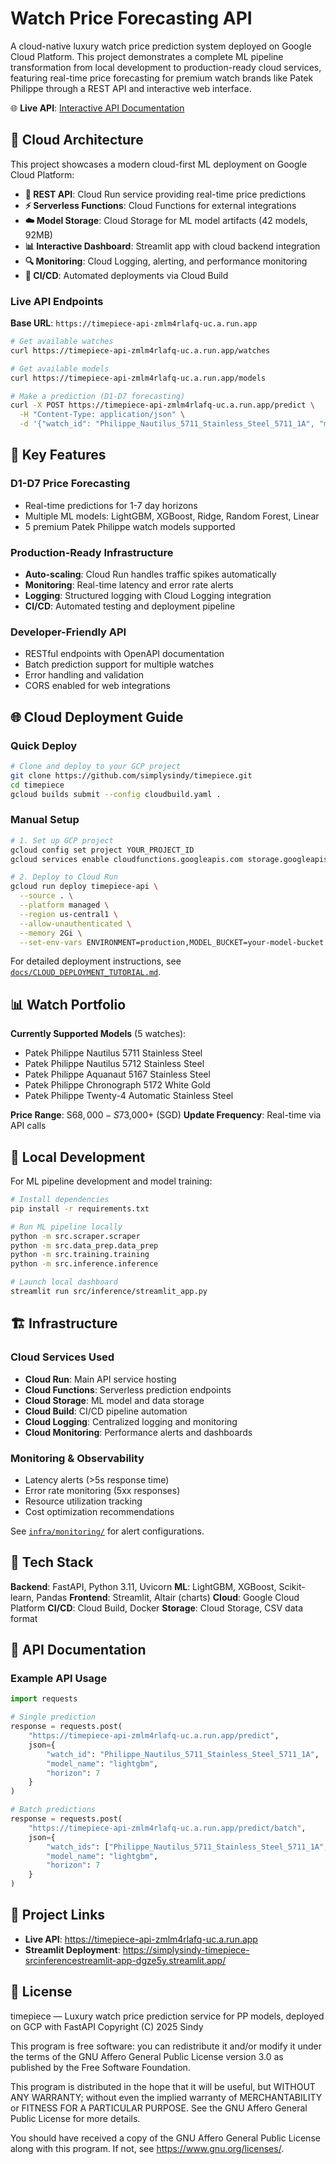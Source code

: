# Watch Price Forecasting API

A cloud-native luxury watch price prediction system deployed on Google Cloud Platform. This project demonstrates a complete ML pipeline transformation from local development to production-ready cloud services, featuring real-time price forecasting for premium watch brands like Patek Philippe through a REST API and interactive web interface.

🌐 **Live API**: [Interactive API Documentation](https://timepiece-api-zmlm4rlafq-uc.a.run.app/docs)

## 🚀 Cloud Architecture

This project showcases a modern cloud-first ML deployment on Google Cloud Platform:

- **🔮 REST API**: Cloud Run service providing real-time price predictions
- **⚡ Serverless Functions**: Cloud Functions for external integrations
- **☁️ Model Storage**: Cloud Storage for ML model artifacts (42 models, 92MB)
- **📊 Interactive Dashboard**: Streamlit app with cloud backend integration
- **🔍 Monitoring**: Cloud Logging, alerting, and performance monitoring
- **🔄 CI/CD**: Automated deployments via Cloud Build

### Live API Endpoints

**Base URL**: `https://timepiece-api-zmlm4rlafq-uc.a.run.app`

```bash
# Get available watches
curl https://timepiece-api-zmlm4rlafq-uc.a.run.app/watches

# Get available models
curl https://timepiece-api-zmlm4rlafq-uc.a.run.app/models

# Make a prediction (D1-D7 forecasting)
curl -X POST https://timepiece-api-zmlm4rlafq-uc.a.run.app/predict \
  -H "Content-Type: application/json" \
  -d '{"watch_id": "Philippe_Nautilus_5711_Stainless_Steel_5711_1A", "model_name": "lightgbm", "horizon": 7}'
```

## 🎯 Key Features

### **D1-D7 Price Forecasting**
- Real-time predictions for 1-7 day horizons
- Multiple ML models: LightGBM, XGBoost, Ridge, Random Forest, Linear
- 5 premium Patek Philippe watch models supported

### **Production-Ready Infrastructure**
- **Auto-scaling**: Cloud Run handles traffic spikes automatically
- **Monitoring**: Real-time latency and error rate alerts
- **Logging**: Structured logging with Cloud Logging integration
- **CI/CD**: Automated testing and deployment pipeline

### **Developer-Friendly API**
- RESTful endpoints with OpenAPI documentation
- Batch prediction support for multiple watches
- Error handling and validation
- CORS enabled for web integrations

## 🌐 Cloud Deployment Guide

### Quick Deploy
```bash
# Clone and deploy to your GCP project
git clone https://github.com/simplysindy/timepiece.git
cd timepiece
gcloud builds submit --config cloudbuild.yaml .
```

### Manual Setup
```bash
# 1. Set up GCP project
gcloud config set project YOUR_PROJECT_ID
gcloud services enable cloudfunctions.googleapis.com storage.googleapis.com cloudbuild.googleapis.com run.googleapis.com

# 2. Deploy to Cloud Run
gcloud run deploy timepiece-api \
  --source . \
  --platform managed \
  --region us-central1 \
  --allow-unauthenticated \
  --memory 2Gi \
  --set-env-vars ENVIRONMENT=production,MODEL_BUCKET=your-model-bucket
```

For detailed deployment instructions, see [`docs/CLOUD_DEPLOYMENT_TUTORIAL.md`](docs/CLOUD_DEPLOYMENT_TUTORIAL.md).

## 📊 Watch Portfolio

**Currently Supported Models** (5 watches):
- Patek Philippe Nautilus 5711 Stainless Steel
- Patek Philippe Nautilus 5712 Stainless Steel
- Patek Philippe Aquanaut 5167 Stainless Steel
- Patek Philippe Chronograph 5172 White Gold
- Patek Philippe Twenty-4 Automatic Stainless Steel

**Price Range**: S$68,000 - S$73,000+ (SGD)
**Update Frequency**: Real-time via API calls

## 🔧 Local Development

For ML pipeline development and model training:

```bash
# Install dependencies
pip install -r requirements.txt

# Run ML pipeline locally
python -m src.scraper.scraper
python -m src.data_prep.data_prep
python -m src.training.training
python -m src.inference.inference

# Launch local dashboard
streamlit run src/inference/streamlit_app.py
```

## 🏗️ Infrastructure

### Cloud Services Used
- **Cloud Run**: Main API service hosting
- **Cloud Functions**: Serverless prediction endpoints
- **Cloud Storage**: ML model and data storage
- **Cloud Build**: CI/CD pipeline automation
- **Cloud Logging**: Centralized logging and monitoring
- **Cloud Monitoring**: Performance alerts and dashboards

### Monitoring & Observability
- Latency alerts (>5s response time)
- Error rate monitoring (5xx responses)
- Resource utilization tracking
- Cost optimization recommendations

See [`infra/monitoring/`](infra/monitoring/) for alert configurations.

## 🎨 Tech Stack

**Backend**: FastAPI, Python 3.11, Uvicorn
**ML**: LightGBM, XGBoost, Scikit-learn, Pandas
**Frontend**: Streamlit, Altair (charts)
**Cloud**: Google Cloud Platform
**CI/CD**: Cloud Build, Docker
**Storage**: Cloud Storage, CSV data format

## 📄 API Documentation

### Example API Usage

```python
import requests

# Single prediction
response = requests.post(
    "https://timepiece-api-zmlm4rlafq-uc.a.run.app/predict",
    json={
        "watch_id": "Philippe_Nautilus_5711_Stainless_Steel_5711_1A",
        "model_name": "lightgbm",
        "horizon": 7
    }
)

# Batch predictions
response = requests.post(
    "https://timepiece-api-zmlm4rlafq-uc.a.run.app/predict/batch",
    json={
        "watch_ids": ["Philippe_Nautilus_5711_Stainless_Steel_5711_1A", "Philippe_Aquanaut_5167_Stainless_Steel_5167A"],
        "model_name": "lightgbm",
        "horizon": 7
    }
)
```

## 🔗 Project Links

- **Live API**: https://timepiece-api-zmlm4rlafq-uc.a.run.app
- **Streamlit Deployment**: https://simplysindy-timepiece-srcinferencestreamlit-app-dgze5y.streamlit.app/

## 📝 License

timepiece — Luxury watch price prediction service for PP models, deployed on GCP with FastAPI
Copyright (C) 2025 Sindy

This program is free software: you can redistribute it and/or modify
it under the terms of the GNU Affero General Public License version 3.0
as published by the Free Software Foundation.

This program is distributed in the hope that it will be useful,
but WITHOUT ANY WARRANTY; without even the implied warranty of
MERCHANTABILITY or FITNESS FOR A PARTICULAR PURPOSE. See the
GNU Affero General Public License for more details.

You should have received a copy of the GNU Affero General Public License
along with this program. If not, see <https://www.gnu.org/licenses/>.
